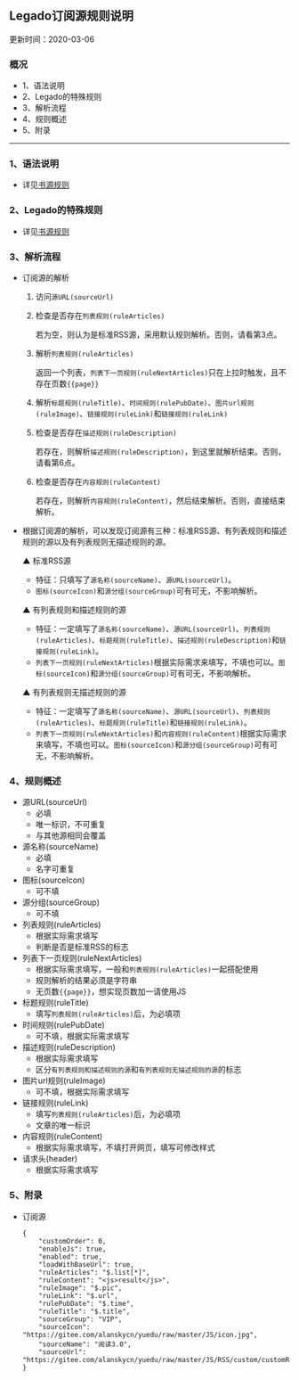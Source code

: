 ## Legado订阅源规则说明
更新时间：2020-03-06
### 概况

  - 1、语法说明
  - 2、Legado的特殊规则
  - 3、解析流程
  - 4、规则概述
  - 5、附录

------

### 1、语法说明
  + 详见[书源规则](https://5tsv.github.io/teachme/Rule/source.html)

### 2、Legado的特殊规则
  + 详见[书源规则](https://5tsv.github.io/teachme/Rule/source.html)

### 3、解析流程

- 订阅源的解析

  1. 访问`源URL(sourceUrl)`

  2. 检查是否存在`列表规则(ruleArticles)`

     若为空，则认为是标准RSS源，采用默认规则解析。否则，请看第3点。

  3. 解析`列表规则(ruleArticles)`

     返回一个列表，`列表下一页规则(ruleNextArticles)`只在上拉时触发，且不存在页数`{{page}}`

  4. 解析`标题规则(ruleTitle)`、`时间规则(rulePubDate)`、`图片url规则(ruleImage)`、`链接规则(ruleLink)`和`链接规则(ruleLink)`

  5. 检查是否存在`描述规则(ruleDescription)`

     若存在，则解析`描述规则(ruleDescription)`，到这里就解析结束。否则，请看第6点。

  6. 检查是否存在`内容规则(ruleContent)`

     若存在，则解析`内容规则(ruleContent)`，然后结束解析。否则，直接结束解析。

- 根据订阅源的解析，可以发现订阅源有三种：标准RSS源、有列表规则和描述规则的源以及有列表规则无描述规则的源。	

  ▲ 标准RSS源
    - 特征：只填写了`源名称(sourceName)`、`源URL(sourceUrl)`。
    - `图标(sourceIcon)`和`源分组(sourceGroup)`可有可无，不影响解析。

  ▲ 有列表规则和描述规则的源
    - 特征：一定填写了`源名称(sourceName)`、`源URL(sourceUrl)`、`列表规则(ruleArticles)`、`标题规则(ruleTitle)`、`描述规则(ruleDescription)`和`链接规则(ruleLink)`。
    - `列表下一页规则(ruleNextArticles)`根据实际需求来填写，不填也可以。`图标(sourceIcon)`和`源分组(sourceGroup)`可有可无，不影响解析。

  ▲ 有列表规则无描述规则的源
    - 特征：一定填写了`源名称(sourceName)`、`源URL(sourceUrl)`、`列表规则(ruleArticles)`、`标题规则(ruleTitle)`和`链接规则(ruleLink)`。
    - `列表下一页规则(ruleNextArticles)`和`内容规则(ruleContent)`根据实际需求来填写，不填也可以。`图标(sourceIcon)`和`源分组(sourceGroup)`可有可无，不影响解析。

### 4、规则概述

  + 源URL(sourceUrl)
    - 必填
    - 唯一标识，不可重复
    - 与其他源相同会覆盖
  + 源名称(sourceName)
    - 必填
    - 名字可重复
+ 图标(sourceIcon)
    - 可不填
+ 源分组(sourceGroup)
    - 可不填
+ 列表规则(ruleArticles)
    - 根据实际需求填写
    - 判断是否是标准RSS的标志
+ 列表下一页规则(ruleNextArticles)
    - 根据实际需求填写，一般和`列表规则(ruleArticles)`一起搭配使用
    - 规则解析的结果必须是字符串
    - 无页数`{{page}}`，想实现页数加一请使用JS
+ 标题规则(ruleTitle)
    - 填写`列表规则(ruleArticles)`后，为必填项
+ 时间规则(rulePubDate)
    - 可不填，根据实际需求填写
+ 描述规则(ruleDescription)
    - 根据实际需求填写
    - 区分`有列表规则和描述规则的源`和`有列表规则无描述规则的源`的标志
+ 图片url规则(ruleImage)
    - 可不填，根据实际需求填写
+ 链接规则(ruleLink)
    - 填写`列表规则(ruleArticles)`后，为必填项
    - 文章的唯一标识
+ 内容规则(ruleContent)
    - 根据实际需求填写，不填打开网页，填写可修改样式
+ 请求头(header)
    - 根据实际需求填写

### 5、附录

- 订阅源

  ```
  {
      "customOrder": 0,
      "enableJs": true,
      "enabled": true,
      "loadWithBaseUrl": true,
      "ruleArticles": "$.list[*]",
      "ruleContent": "<js>result</js>",
      "ruleImage": "$.pic",
      "ruleLink": "$.url",
      "rulePubDate": "$.time",
      "ruleTitle": "$.title",
      "sourceGroup": "VIP",
      "sourceIcon": "https://gitee.com/alanskycn/yuedu/raw/master/JS/icon.jpg",
      "sourceName": "阅读3.0",
      "sourceUrl": "https://gitee.com/alanskycn/yuedu/raw/master/JS/RSS/custom/customRss.json"
  }
  ```

